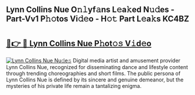 ## Lynn Collins Nue O𝚗𝚕yf𝚊ns L𝚎a𝚔ed N𝚞𝚍es - Part-Vv1 P𝚑𝚘tos Vi𝚍𝚎o - H𝚘𝚝 Part L𝚎a𝚔s KC4BZ

# <h2><a href="http://kf53bgu.oniu.top/?m=Lynn+Collins+Nue">🔗👉 🔴 Lynn Collins Nue P𝚑ot𝚘𝚜 V𝚒d𝚎o</a></h2>

[![Lynn Collins Nue Nu𝚍e𝚜](https://i.imgur.com/0qMVB7G.gif)](http://kf53bgu.oniu.top/?m=Lynn+Collins+Nue)
Digital media artist and amusement provider Lynn Collins Nue, recognized for disseminating dance and lifestyle content through trending choreographies and short films. The public persona of Lynn Collins Nue is defined by its sincere and genuine demeanor, but the mysteries of his private life remain a tantalizing enigma.  

